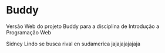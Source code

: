 # Buddy
  Versão Web do projeto Buddy para a disciplina de Introdução a Programação Web
  
Sidney Lindo
se busca rival en sudamerica jajajajajajaja

